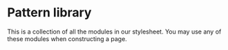 # Pattern library 
This is a collection of all the modules in our
stylesheet. You may use any of these modules when
constructing a page.